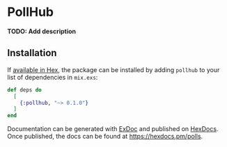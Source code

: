 # PollHub

**TODO: Add description**

## Installation

If [available in Hex](https://hex.pm/docs/publish), the package can be installed
by adding `pollhub` to your list of dependencies in `mix.exs`:

```elixir
def deps do
  [
    {:pollhub, "~> 0.1.0"}
  ]
end
```

Documentation can be generated with [ExDoc](https://github.com/elixir-lang/ex_doc)
and published on [HexDocs](https://hexdocs.pm). Once published, the docs can
be found at <https://hexdocs.pm/polls>.

